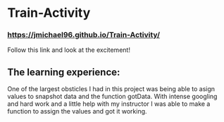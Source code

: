 # Train-Activity

### https://jmichael96.github.io/Train-Activity/
Follow this link and look at the excitement!

## The learning experience:
One of the largest obsticles I had in this project was being able to asign values to snapshot data 
and the function gotData. With intense googling and hard work and a little help with my instructor I was able to make a function 
to assign the values and got it working.
